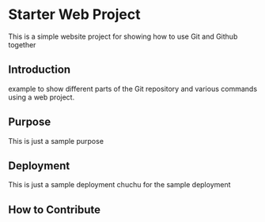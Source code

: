# Starter Web Project
This is a simple website project for showing how to use Git and Github together

## Introduction
example to show different parts of the Git repository and various commands using a web project.

## Purpose
This is just a sample purpose
## Deployment
This is just a sample deployment chuchu for the sample deployment

## How to Contribute